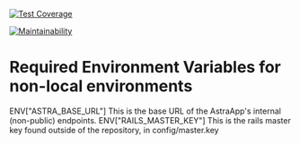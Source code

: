 [![Test
Coverage](https://api.codeclimate.com/v1/badges/54c840e53bfe60b19ef1/test_coverage)](https://codeclimate.com/repos/66f800ef715b39325ec20d90/test_coverage)

[![Maintainability](https://api.codeclimate.com/v1/badges/54c840e53bfe60b19ef1/maintainability)](https://codeclimate.com/repos/66f800ef715b39325ec20d90/maintainability)

# Required Environment Variables for non-local environments
ENV["ASTRA_BASE_URL"]
This is the base URL of the AstraApp's internal (non-public) endpoints.
ENV["RAILS_MASTER_KEY"]
This is the rails master key found outside of the repository, in config/master.key
